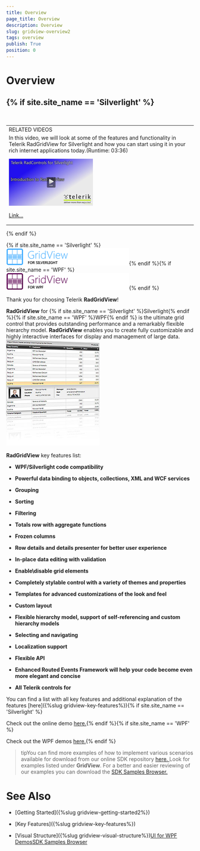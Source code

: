 ```yaml
---
title: Overview
page_title: Overview
description: Overview
slug: gridview-overview2
tags: overview
publish: True
position: 0
---
```


# Overview



## {% if site.site_name == 'Silverlight' %}


<table> <tr><td>RELATED VIDEOS</td></tr><tr><td>In this video, we will look at some of the features and functionality in Telerik RadGridView for Silverlight and how you can start using it in your rich internet applications today.(Runtime: 03:36)

![](images/gridview_introduction.png)

[Link...](http://tv.telerik.com/silverlight/video/introduction-radgridview-silverlight)</td></tr></table>{% endif %}

{% if site.site_name == 'Silverlight' %}![](images/RadGridView_SL.png){% endif %}{% if site.site_name == 'WPF' %}![](images/RadGridView_WPF.png){% endif %}

Thank you for choosing Telerik __RadGridView__!

__RadGridView__ for {% if site.site_name == 'Silverlight' %}Silverlight{% endif %}{% if site.site_name == 'WPF' %}WPF{% endif %} is the ultimate grid control that provides outstanding performance and a remarkably flexible hierarchy model. __RadGridView__ enables you to create fully customizable and highly interactive interfaces for display and management of large data. 
        ![](images/RadGridView_Overview_2.png)

__RadGridView__ key features list:

* __WPF/Silverlight code compatibility__

* __Powerful data binding to objects, collections, XML and WCF services__

* __Grouping__

* __Sorting__

* __Filtering__

* __Totals row with aggregate functions__

* __Frozen columns__

* __Row details and details presenter for better user experience__

* __In-place data editing with validation__

* __Enable\disable grid elements__

* __Completely stylable control with a variety of themes and properties__

* __Templates for advanced customizations of the look and feel__

* __Custom layout__

* __Flexible hierarchy model, support of self-referencing and custom hierarchy models__

* __Selecting and navigating__

* __Localization support__

* __Flexible API__

* __Enhanced Routed Events Framework will help your code become even more elegant and concise__

* __All Telerik controls for__

You can find a list with all key features and additional explanation of the features [here]({%slug gridview-key-features%}){% if site.site_name == 'Silverlight' %}

Check out the online demo 
          [here.](http://demos.telerik.com/silverlight/#GridView/FirstLook){% endif %}{% if site.site_name == 'WPF' %}

Check out the WPF demos [here.](http://demos.telerik.com/wpf/){% endif %}

>tipYou can find more examples of how to implement various scenarios available for download from our online SDK repository
            [here. ](https://github.com/telerik/xaml-sdk/)Look for examples listed under __GridView__.
            For a better and easier reviewing of our examples you can download the 
            [SDK Samples Browser.](http://demos.telerik.com/xaml-sdkbrowser//)

# See Also

 * [Getting Started]({%slug gridview-getting-started2%})

 * [Key Features]({%slug gridview-key-features%})

 * [Visual Structure]({%slug gridview-visual-structure%})[UI for WPF Demos](http://demos.telerik.com/wpf/)[SDK Samples Browser](http://demos.telerik.com/xaml-sdkbrowser//)
